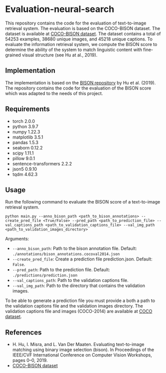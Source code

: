 # Evaluation-neural-search

This repository contains the code for the evaluation of text-to-image retrieval system. The evaluation is based on the COCO-BISON dataset. The dataset is available at <a href="http://www.hexianghu.com/bison/">COCO-BISON dataset</a>. The dataset contains a total of 54253 examples, 38680 unique images, and 45218 unique captions.
To evaluate the information retrieval system, we compute the BISON score to determine the ability of the system to match linguistic content with fine-grained visual structure (see Hu at al., 2019). 

## Implementation
The implementation is based on the <a href="https://github.com/facebookresearch/binary-image-selection/blob/main">BISON repository</a> by Hu et al. (2019). The repository contains the code for the evaluation of the BISON score which was adapted to the needs of this project. 

## Requirements

- torch  2.0.0 
- python 3.9.7 
- numpy 1.22.3
- matplotlib 3.5.1 
- pandas 1.5.3
- seaborn 0.12.2
- scipy 1.11.1
- pillow 9.0.1 
- sentence-transformers 2.2.2
- json5 0.9.10 
- tqdm 4.62.3

## Usage
Run the following command to evaluate the BISON score of a text-to-image retrieval system. 
```
python main.py --anno_bison_path <path_to_bison_annotations> --create_pred_file <True/False> --pred_path <path_to_prediction_file> --val_captions_path <path_to_validation_captions_file> --val_img_path <path_to_validation_images_directory>
```

Arguments:
- `--anno_bison_path`: Path to the bison annotation file. Default: `./annotations/bison_annotations.cocoval2014.json`
- `--create_pred_file`: Create a prediction file prediction.json. Default: `False`.
- `--pred_path`: Path to the prediction file. Default: `./predictions/prediction.json`
- `--val_captions_path`: Path to the validation captions file.
- `--val_img_path`: Path to the directory that contains the validation images.

To be able to generate a prediction file you must provide a both a path to the validation captions file and the validation images directory. The validation captions file and images (COCO-2014) are available at <a href="https://cocodataset.org/#download">COCO dataset</a>. 




## References
- H. Hu, I. Misra, and L. Van Der Maaten. Evaluating text-to-image matching using binary
image selection (bison). In Proceedings of the IEEE/CVF International Conference on
Computer Vision Workshops, pages 0–0, 2019.
- <a href="http://www.hexianghu.com/bison/">COCO-BISON dataset</a>

 
